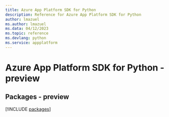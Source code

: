 ```yaml
---
title: Azure App Platform SDK for Python
description: Reference for Azure App Platform SDK for Python
author: lmazuel
ms.author: lmazuel
ms.data: 04/12/2023
ms.topic: reference
ms.devlang: python
ms.service: appplatform
---
```

# Azure App Platform SDK for Python - preview
## Packages - preview
[!INCLUDE [packages](app-platform-index.md)]